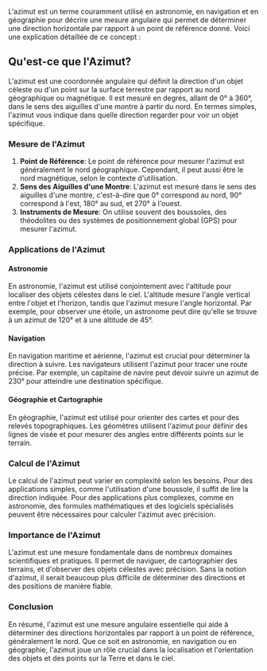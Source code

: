 L'azimut est un terme couramment utilisé en astronomie, en navigation et en géographie pour décrire une mesure angulaire qui permet de déterminer une direction horizontale par rapport à un point de référence donné. Voici une explication détaillée de ce concept :

## Qu'est-ce que l'Azimut?

L'azimut est une coordonnée angulaire qui définit la direction d'un objet céleste ou d'un point sur la surface terrestre par rapport au nord géographique ou magnétique. Il est mesuré en degrés, allant de 0° à 360°, dans le sens des aiguilles d'une montre à partir du nord. En termes simples, l'azimut vous indique dans quelle direction regarder pour voir un objet spécifique.

### Mesure de l'Azimut

1. **Point de Référence**: Le point de référence pour mesurer l'azimut est généralement le nord géographique. Cependant, il peut aussi être le nord magnétique, selon le contexte d'utilisation.
2. **Sens des Aiguilles d'une Montre**: L'azimut est mesuré dans le sens des aiguilles d'une montre, c'est-à-dire que 0° correspond au nord, 90° correspond à l'est, 180° au sud, et 270° à l'ouest.
3. **Instruments de Mesure**: On utilise souvent des boussoles, des théodolites ou des systèmes de positionnement global (GPS) pour mesurer l'azimut.

### Applications de l'Azimut

#### Astronomie

En astronomie, l'azimut est utilisé conjointement avec l'altitude pour localiser des objets célestes dans le ciel. L'altitude mesure l'angle vertical entre l'objet et l'horizon, tandis que l'azimut mesure l'angle horizontal. Par exemple, pour observer une étoile, un astronome peut dire qu'elle se trouve à un azimut de 120° et à une altitude de 45°.

#### Navigation

En navigation maritime et aérienne, l'azimut est crucial pour déterminer la direction à suivre. Les navigateurs utilisent l'azimut pour tracer une route précise. Par exemple, un capitaine de navire peut devoir suivre un azimut de 230° pour atteindre une destination spécifique.

#### Géographie et Cartographie

En géographie, l'azimut est utilisé pour orienter des cartes et pour des relevés topographiques. Les géomètres utilisent l'azimut pour définir des lignes de visée et pour mesurer des angles entre différents points sur le terrain.

### Calcul de l'Azimut

Le calcul de l'azimut peut varier en complexité selon les besoins. Pour des applications simples, comme l'utilisation d'une boussole, il suffit de lire la direction indiquée. Pour des applications plus complexes, comme en astronomie, des formules mathématiques et des logiciels spécialisés peuvent être nécessaires pour calculer l'azimut avec précision.

### Importance de l'Azimut

L'azimut est une mesure fondamentale dans de nombreux domaines scientifiques et pratiques. Il permet de naviguer, de cartographier des terrains, et d'observer des objets célestes avec précision. Sans la notion d'azimut, il serait beaucoup plus difficile de déterminer des directions et des positions de manière fiable.

### Conclusion

En résumé, l'azimut est une mesure angulaire essentielle qui aide à déterminer des directions horizontales par rapport à un point de référence, généralement le nord. Que ce soit en astronomie, en navigation ou en géographie, l'azimut joue un rôle crucial dans la localisation et l'orientation des objets et des points sur la Terre et dans le ciel.